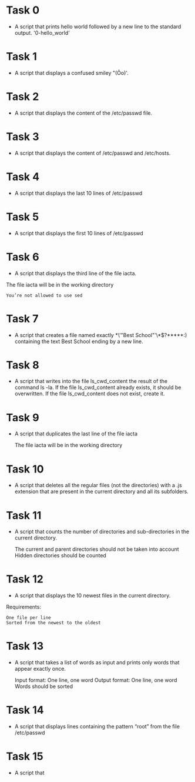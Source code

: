 # Task 0
 - A script that prints hello world followed by a new line to the standard output. '0-hello_world'
# Task 1
 - A  script that displays a confused smiley "(Ôo)'.
# Task 2
 - A script that displays the content of the /etc/passwd file.
# Task 3
 - A script that displays the content of /etc/passwd and /etc/hosts.
# Task 4
 - A script that displays the last 10 lines of /etc/passwd
# Task 5
 - A script that displays the first 10 lines of /etc/passwd
# Task 6
 - A script that displays the third line of the file iacta.

The file iacta will be in the working directory

    You’re not allowed to use sed
# Task 7
 - A script that creates a file named exactly \*\\'"Best School"\'\\*$\?\*\*\*\*\*:) containing the text Best School ending by a new line.
# Task 8
 - A script that writes into the file ls_cwd_content the result of the command ls -la. If the file ls_cwd_content already exists, it should be overwritten. If the file ls_cwd_content does not exist, create it.
# Task 9
 - A script that duplicates the last line of the file iacta

    The file iacta will be in the working directory
# Task 10 
 - A script that deletes all the regular files (not the directories) with a .js extension that are present in the current directory and all its subfolders.
# Task 11
 - A script that counts the number of directories and sub-directories in the current directory.

    The current and parent directories should not be taken into account
    Hidden directories should be counted
# Task 12
 - A script that displays the 10 newest files in the current directory.

Requirements:

    One file per line
    Sorted from the newest to the oldest
# Task 13
 - A script that takes a list of words as input and prints only words that appear exactly once.

    Input format: One line, one word
    Output format: One line, one word
    Words should be sorted
# Task 14
 - A script that displays lines containing the pattern “root” from the file /etc/passwd
# Task 15
 - A script that 

